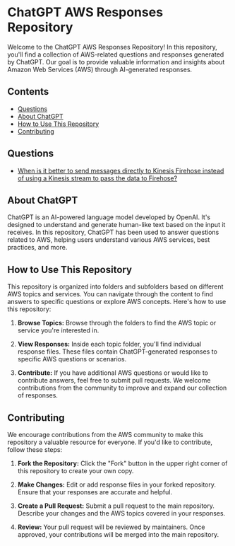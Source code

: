 # ChatGPT AWS Responses Repository

Welcome to the ChatGPT AWS Responses Repository! In this repository, you'll find a collection of AWS-related questions and responses generated by ChatGPT. Our goal is to provide valuable information and insights about Amazon Web Services (AWS) through AI-generated responses.

## Contents

- [Questions](#questions)
- [About ChatGPT](#about-chatgpt)
- [How to Use This Repository](#how-to-use-this-repository)
- [Contributing](#contributing)

## Questions

- [When is it better to send messages directly to Kinesis Firehose instead of using a Kinesis stream to pass the data to Firehose?](kinesis/firehose-streams.md)

## About ChatGPT

ChatGPT is an AI-powered language model developed by OpenAI. It's designed to understand and generate human-like text based on the input it receives. In this repository, ChatGPT has been used to answer questions related to AWS, helping users understand various AWS services, best practices, and more.

## How to Use This Repository

This repository is organized into folders and subfolders based on different AWS topics and services. You can navigate through the content to find answers to specific questions or explore AWS concepts. Here's how to use this repository:

1. **Browse Topics:** Browse through the folders to find the AWS topic or service you're interested in.

2. **View Responses:** Inside each topic folder, you'll find individual response files. These files contain ChatGPT-generated responses to specific AWS questions or scenarios.

3. **Contribute:** If you have additional AWS questions or would like to contribute answers, feel free to submit pull requests. We welcome contributions from the community to improve and expand our collection of responses.

## Contributing

We encourage contributions from the AWS community to make this repository a valuable resource for everyone. If you'd like to contribute, follow these steps:

1. **Fork the Repository:** Click the "Fork" button in the upper right corner of this repository to create your own copy.

2. **Make Changes:** Edit or add response files in your forked repository. Ensure that your responses are accurate and helpful.

3. **Create a Pull Request:** Submit a pull request to the main repository. Describe your changes and the AWS topics covered in your responses.

4. **Review:** Your pull request will be reviewed by maintainers. Once approved, your contributions will be merged into the main repository.


